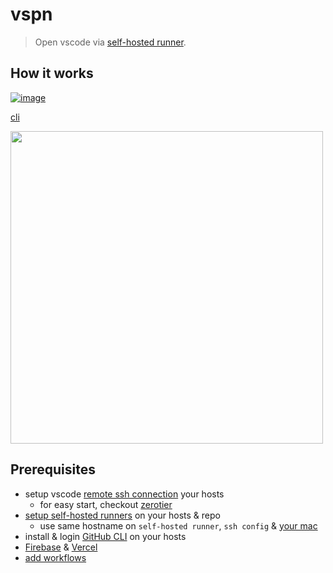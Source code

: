 # vspn

> Open vscode via [self-hosted runner](https://docs.github.com/en/free-pro-team@latest/actions/hosting-your-own-runners/about-self-hosted-runners).

## How it works

[![image](https://user-images.githubusercontent.com/286950/155851242-efb381f0-bd5a-4988-9c17-5f0207aad71d.png)](https://excalidraw.com/#json=oXYisz4cJbHrOf6CRuOF2,MMxk9Xc9SOEgAVZPlK_LSg)

[cli](./cli)

<kbd><img width="500" src="https://user-images.githubusercontent.com/286950/102256947-68e90500-3f4f-11eb-960a-72427d2c8b36.gif"/></kbd>

## Prerequisites

* setup vscode [remote ssh connection](https://code.visualstudio.com/docs/remote/ssh) your hosts
  * for easy start, checkout [zerotier](https://www.zerotier.com/)
* [setup self-hosted runners](https://docs.github.com/en/free-pro-team@latest/actions/hosting-your-own-runners/adding-self-hosted-runners) on your hosts & repo
  * use same hostname on `self-hosted runner`, `ssh config` & [your mac](https://support.apple.com/guide/mac-help/mchlp2322/mac)
* install & login [GitHub CLI](https://cli.github.com/) on your hosts
* [Firebase](https://firebase.google.com/) & [Vercel](https://vercel.com)
* [add workflows](./.github/workflows/)
